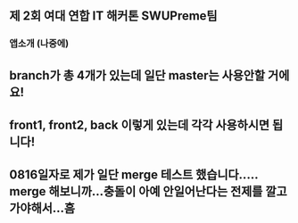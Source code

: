 ## 제 2회 여대 연합 IT 해커톤 SWUPreme팀


### 앱소개 (나중에)


## branch가 총 4개가 있는데 일단 master는 사용안할 거에요!
## front1, front2, back 이렇게 있는데 각각 사용하시면 됩니다!
## 0816일자로 제가 일단 merge 테스트 했습니다..... merge 해보니까...충돌이 아예 안일어난다는 전제를 깔고 가야해서...흠
